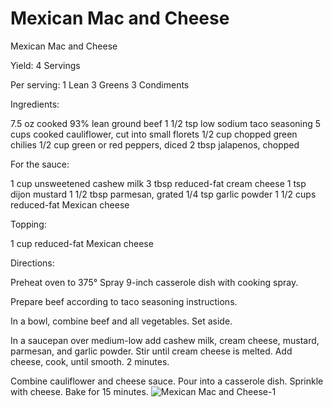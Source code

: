 # Mexican Mac and Cheese

Mexican Mac and Cheese

Yield:
4 Servings

Per serving:
1 Lean
3 Greens
3 Condiments

Ingredients:

7.5 oz cooked 93% lean ground beef
1 1/2 tsp low sodium taco seasoning
5 cups cooked cauliflower, cut into small florets
1/2 cup chopped green chilies
1/2 cup green or red peppers, diced
2 tbsp jalapenos, chopped

For the sauce:

1 cup unsweetened cashew milk
3 tbsp reduced-fat cream cheese
1 tsp dijon mustard
1 1/2 tbsp parmesan, grated
1/4 tsp garlic powder
1 1/2 cups reduced-fat Mexican cheese

Topping:

1 cup reduced-fat Mexican cheese

Directions:

Preheat oven to 375°
Spray 9-inch casserole dish with cooking spray.

Prepare beef according to taco seasoning instructions.

In a bowl, combine beef and all vegetables. Set aside.

In a saucepan over medium-low add cashew milk, cream cheese, mustard, parmesan, and garlic powder.
Stir until cream cheese is melted.
Add cheese, cook, until smooth. 2 minutes.

Combine cauliflower and cheese sauce.
Pour into a casserole dish. Sprinkle with cheese.
Bake for 15 minutes.
![Mexican Mac and Cheese-1](./Mexican%20Mac%20and%20Cheese-1.png)

